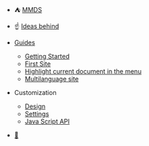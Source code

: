 * :tent: [ MMDS ](index.en.md)
*  :point_up: [Ideas behind](ideology.en.md)
* [Guides](guides.en.md)
  * [Getting Started](getting_started.en.md)
  * [First Site](basic_setup.en.md)
  *  [Highlight current document in the menu](currentlink.en.md)
  * [Multilanguage site](multilanguage_setup.en.md)

* Customization
  * [Design](customization.en.md)
  * [Settings ](settings.en.md)
  * [Java Script API](api.en.md)

*  [:wrench:](sidebar.en.md)
